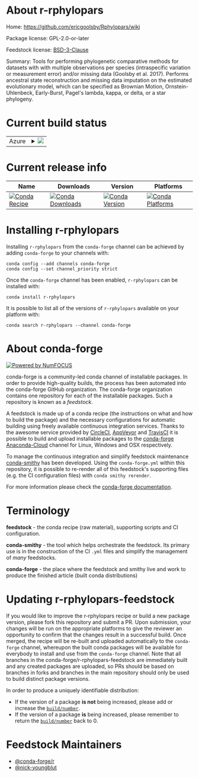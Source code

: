 About r-rphylopars
==================

Home: https://github.com/ericgoolsby/Rphylopars/wiki

Package license: GPL-2.0-or-later

Feedstock license: [BSD-3-Clause](https://github.com/conda-forge/r-rphylopars-feedstock/blob/master/LICENSE.txt)

Summary: Tools for performing phylogenetic comparative methods for datasets with with multiple observations per species (intraspecific variation or measurement error) and/or missing data (Goolsby et al. 2017). Performs ancestral state reconstruction and missing data imputation on the estimated evolutionary model, which can be specified as Brownian Motion, Ornstein-Uhlenbeck, Early-Burst, Pagel's lambda, kappa, or delta, or a star phylogeny.

Current build status
====================


<table>
    
  <tr>
    <td>Azure</td>
    <td>
      <details>
        <summary>
          <a href="https://dev.azure.com/conda-forge/feedstock-builds/_build/latest?definitionId=12668&branchName=master">
            <img src="https://dev.azure.com/conda-forge/feedstock-builds/_apis/build/status/r-rphylopars-feedstock?branchName=master">
          </a>
        </summary>
        <table>
          <thead><tr><th>Variant</th><th>Status</th></tr></thead>
          <tbody><tr>
              <td>linux_64_r_base4.0</td>
              <td>
                <a href="https://dev.azure.com/conda-forge/feedstock-builds/_build/latest?definitionId=12668&branchName=master">
                  <img src="https://dev.azure.com/conda-forge/feedstock-builds/_apis/build/status/r-rphylopars-feedstock?branchName=master&jobName=linux&configuration=linux_64_r_base4.0" alt="variant">
                </a>
              </td>
            </tr><tr>
              <td>osx_64_r_base4.0</td>
              <td>
                <a href="https://dev.azure.com/conda-forge/feedstock-builds/_build/latest?definitionId=12668&branchName=master">
                  <img src="https://dev.azure.com/conda-forge/feedstock-builds/_apis/build/status/r-rphylopars-feedstock?branchName=master&jobName=osx&configuration=osx_64_r_base4.0" alt="variant">
                </a>
              </td>
            </tr>
          </tbody>
        </table>
      </details>
    </td>
  </tr>
</table>

Current release info
====================

| Name | Downloads | Version | Platforms |
| --- | --- | --- | --- |
| [![Conda Recipe](https://img.shields.io/badge/recipe-r--rphylopars-green.svg)](https://anaconda.org/conda-forge/r-rphylopars) | [![Conda Downloads](https://img.shields.io/conda/dn/conda-forge/r-rphylopars.svg)](https://anaconda.org/conda-forge/r-rphylopars) | [![Conda Version](https://img.shields.io/conda/vn/conda-forge/r-rphylopars.svg)](https://anaconda.org/conda-forge/r-rphylopars) | [![Conda Platforms](https://img.shields.io/conda/pn/conda-forge/r-rphylopars.svg)](https://anaconda.org/conda-forge/r-rphylopars) |

Installing r-rphylopars
=======================

Installing `r-rphylopars` from the `conda-forge` channel can be achieved by adding `conda-forge` to your channels with:

```
conda config --add channels conda-forge
conda config --set channel_priority strict
```

Once the `conda-forge` channel has been enabled, `r-rphylopars` can be installed with:

```
conda install r-rphylopars
```

It is possible to list all of the versions of `r-rphylopars` available on your platform with:

```
conda search r-rphylopars --channel conda-forge
```


About conda-forge
=================

[![Powered by NumFOCUS](https://img.shields.io/badge/powered%20by-NumFOCUS-orange.svg?style=flat&colorA=E1523D&colorB=007D8A)](http://numfocus.org)

conda-forge is a community-led conda channel of installable packages.
In order to provide high-quality builds, the process has been automated into the
conda-forge GitHub organization. The conda-forge organization contains one repository
for each of the installable packages. Such a repository is known as a *feedstock*.

A feedstock is made up of a conda recipe (the instructions on what and how to build
the package) and the necessary configurations for automatic building using freely
available continuous integration services. Thanks to the awesome service provided by
[CircleCI](https://circleci.com/), [AppVeyor](https://www.appveyor.com/)
and [TravisCI](https://travis-ci.com/) it is possible to build and upload installable
packages to the [conda-forge](https://anaconda.org/conda-forge)
[Anaconda-Cloud](https://anaconda.org/) channel for Linux, Windows and OSX respectively.

To manage the continuous integration and simplify feedstock maintenance
[conda-smithy](https://github.com/conda-forge/conda-smithy) has been developed.
Using the ``conda-forge.yml`` within this repository, it is possible to re-render all of
this feedstock's supporting files (e.g. the CI configuration files) with ``conda smithy rerender``.

For more information please check the [conda-forge documentation](https://conda-forge.org/docs/).

Terminology
===========

**feedstock** - the conda recipe (raw material), supporting scripts and CI configuration.

**conda-smithy** - the tool which helps orchestrate the feedstock.
                   Its primary use is in the construction of the CI ``.yml`` files
                   and simplify the management of *many* feedstocks.

**conda-forge** - the place where the feedstock and smithy live and work to
                  produce the finished article (built conda distributions)


Updating r-rphylopars-feedstock
===============================

If you would like to improve the r-rphylopars recipe or build a new
package version, please fork this repository and submit a PR. Upon submission,
your changes will be run on the appropriate platforms to give the reviewer an
opportunity to confirm that the changes result in a successful build. Once
merged, the recipe will be re-built and uploaded automatically to the
`conda-forge` channel, whereupon the built conda packages will be available for
everybody to install and use from the `conda-forge` channel.
Note that all branches in the conda-forge/r-rphylopars-feedstock are
immediately built and any created packages are uploaded, so PRs should be based
on branches in forks and branches in the main repository should only be used to
build distinct package versions.

In order to produce a uniquely identifiable distribution:
 * If the version of a package **is not** being increased, please add or increase
   the [``build/number``](https://docs.conda.io/projects/conda-build/en/latest/resources/define-metadata.html#build-number-and-string).
 * If the version of a package **is** being increased, please remember to return
   the [``build/number``](https://docs.conda.io/projects/conda-build/en/latest/resources/define-metadata.html#build-number-and-string)
   back to 0.

Feedstock Maintainers
=====================

* [@conda-forge/r](https://github.com/conda-forge/r/)
* [@nick-youngblut](https://github.com/nick-youngblut/)


